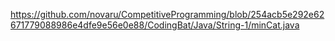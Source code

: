 https://github.com/novaru/CompetitiveProgramming/blob/254acb5e292e62671779088986e4dfe9e56e0e88/CodingBat/Java/String-1/minCat.java
